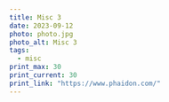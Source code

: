 ```yaml
---
title: Misc 3
date: 2023-09-12
photo: photo.jpg
photo_alt: Misc 3
tags:
  - misc
print_max: 30
print_current: 30
print_link: "https://www.phaidon.com/"
---
```

